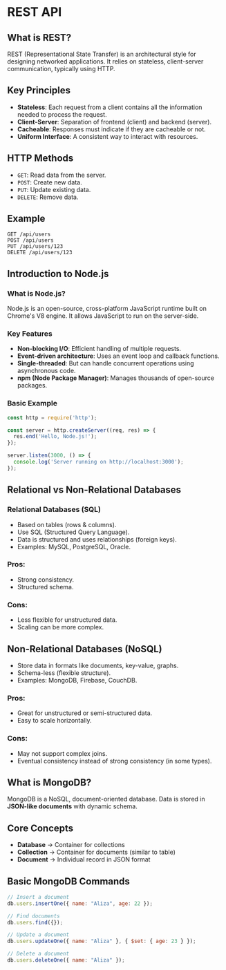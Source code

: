 # REST API

## What is REST?

REST (Representational State Transfer) is an architectural style for designing networked applications. It relies on stateless, client-server communication, typically using HTTP.

## Key Principles

- **Stateless**: Each request from a client contains all the information needed to process the request.
- **Client-Server**: Separation of frontend (client) and backend (server).
- **Cacheable**: Responses must indicate if they are cacheable or not.
- **Uniform Interface**: A consistent way to interact with resources.

## HTTP Methods

- `GET`: Read data from the server.
- `POST`: Create new data.
- `PUT`: Update existing data.
- `DELETE`: Remove data.

## Example

```http
GET /api/users
POST /api/users
PUT /api/users/123
DELETE /api/users/123
```
## Introduction to Node.js

### What is Node.js?

Node.js is an open-source, cross-platform JavaScript runtime built on Chrome's V8 engine. It allows JavaScript to run on the server-side.

### Key Features

- **Non-blocking I/O**: Efficient handling of multiple requests.
- **Event-driven architecture**: Uses an event loop and callback functions.
- **Single-threaded**: But can handle concurrent operations using asynchronous code.
- **npm (Node Package Manager)**: Manages thousands of open-source packages.

### Basic Example

```js
const http = require('http');

const server = http.createServer((req, res) => {
  res.end('Hello, Node.js!');
});

server.listen(3000, () => {
  console.log('Server running on http://localhost:3000');
});
```
## Relational vs Non-Relational Databases

### Relational Databases (SQL)

- Based on tables (rows & columns).
- Use SQL (Structured Query Language).
- Data is structured and uses relationships (foreign keys).
- Examples: MySQL, PostgreSQL, Oracle.

### Pros:
- Strong consistency.
- Structured schema.

### Cons:
- Less flexible for unstructured data.
- Scaling can be more complex.

## Non-Relational Databases (NoSQL)

- Store data in formats like documents, key-value, graphs.
- Schema-less (flexible structure).
- Examples: MongoDB, Firebase, CouchDB.

### Pros:
- Great for unstructured or semi-structured data.
- Easy to scale horizontally.

### Cons:
- May not support complex joins.
- Eventual consistency instead of strong consistency (in some types).

## What is MongoDB?

MongoDB is a NoSQL, document-oriented database. Data is stored in **JSON-like documents** with dynamic schema.

## Core Concepts

- **Database** → Container for collections
- **Collection** → Container for documents (similar to table)
- **Document** → Individual record in JSON format

## Basic MongoDB Commands

```js
// Insert a document
db.users.insertOne({ name: "Aliza", age: 22 });

// Find documents
db.users.find({});

// Update a document
db.users.updateOne({ name: "Aliza" }, { $set: { age: 23 } });

// Delete a document
db.users.deleteOne({ name: "Aliza" });
```
